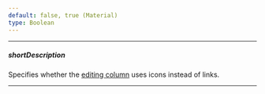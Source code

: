 ```yaml
---
default: false, true (Material)
type: Boolean
---
```

---
##### shortDescription
Specifies whether the [editing column](/concepts/05%20Widgets/DataGrid/15%20Columns/10%20Column%20Types/4%20Command%20Columns/00%20Command%20Columns.md '/Documentation/Guide/Widgets/{WidgetName}/Columns/Column_Types/Command_Columns/') uses icons instead of links.

---
